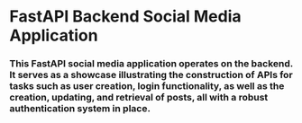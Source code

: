 # FastAPI Backend Social Media Application

### This FastAPI social media application operates on the backend. It serves as a showcase illustrating the construction of APIs for tasks such as user creation, login functionality, as well as the creation, updating, and retrieval of posts, all with a robust authentication system in place.

